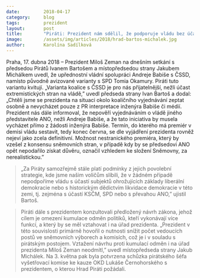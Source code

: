 ```yaml
---
date:         2018-04-17
category:     blog
tags:         prezident
layout:       post
title:        "Piráti: Prezident nám sdělil, že podporuje vládu bez účasti SPD"
image:        /assets/img/articles/2018/hrad-bartos-michalek.jpg
author:       Karolína Sadílková
---
```


 
Praha, 17. dubna 2018 – Prezident Miloš Zeman na dnešním setkání s předsedou Pirátů Ivanem Bartošem a místopředsedou strany Jakubem Michálkem uvedl, že upřednostní vládní spolupráci Andreje Babiše s ČSSD, namísto původně avizované varianty s SPD Tomia Okamury. Piráti tuto variantu kvitují. 
„Varianta koalice s ČSSD je pro nás přijatelnější, nežli účast extremistických stran na vládě,” uvedl předseda strany Ivan Bartoš a dodal: „Chtěli jsme se prezidenta na situaci okolo koaličního vyjednávání zeptat osobně a nevycházet pouze z PR interpretace inženýra Babiše či médií. Prezident nás dále informoval, že nepověří vyjednáváním o vládě jiného představitele ANO, nežli Andreje Babiše, a že tato iniciativa by musela vycházet přímo z žádosti inženýra Babiše. Termín, do kterého má premiér v demisi vládu sestavit, tedy konec června, se dle vyjádření prezidenta rovněž nejeví jako zcela definitivní. Možnost nestranického premiéra, který by vzešel z konsensu sněmovních stran, v případě kdy by se předsedovi ANO opět nepodařilo získat důvěru, označil vzhledem ke složení Sněmovny, za nerealistickou.”
 
> „Za Piráty samozřejmě stále platí podmínky z jejich povolební strategie, kde jsme našim voličům slíbili, že v žádném případě nepodpoříme vládu s účastí subjektů ohrožujících základy liberální demokracie nebo s historickým dědictvím likvidace demokracie v této zemi, tj. zejména s účastí KSČM, SPD  nebo s převahou ANO,” ujistil Bartoš.
 
> Piráti dále s prezidentem konzultovali předložený návrh zákona, jehož cílem je omezení kumulace odměn politiků, kteří vykonávají více funkcí, a který by se měl vztahovat i na úřad prezidenta. „Prezident v této souvislosti primárně hovořil o nutnosti snížit počet vedoucích postů ve sněmovních výborech a komisích, což je i v souladu s pirátským postojem. Vztažení návrhu proti kumulací odměn i na úřad prezidenta Miloš Zeman neodmítl,” uvedl místopředseda strany Jakub Michálek. Na 3. května pak byla potvrzena schůzka pirátského šéfa vyšetřovací komise ke kauze OKD Lukáše Černohorského s prezidentem, o kterou Hrad Piráti  požádali.
